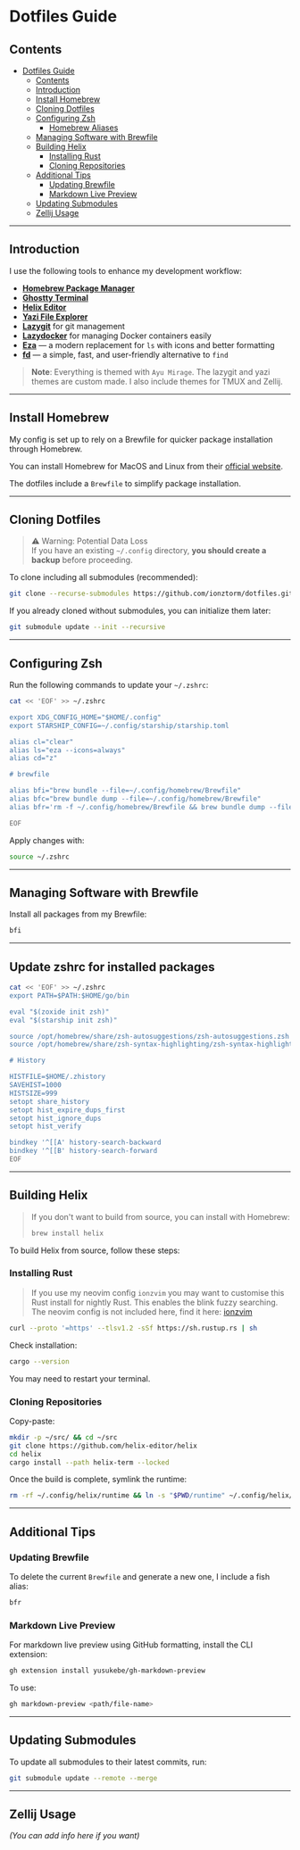 # Dotfiles Guide

## Contents

<!--toc:start-->

- [Dotfiles Guide](#dotfiles-guide)
  - [Contents](#contents)
  - [Introduction](#introduction)
  - [Install Homebrew](#install-homebrew)
  - [Cloning Dotfiles](#cloning-dotfiles)
  - [Configuring Zsh](#configuring-zsh)
    - [Homebrew Aliases](#homebrew-aliases)
  - [Managing Software with Brewfile](#managing-software-with-brewfile)
  - [Building Helix](#building-helix)
    - [Installing Rust](#installing-rust)
    - [Cloning Repositories](#cloning-repositories)
  - [Additional Tips](#additional-tips)
    - [Updating Brewfile](#updating-brewfile)
    - [Markdown Live Preview](#markdown-live-preview)
  - [Updating Submodules](#updating-submodules)
  - [Zellij Usage](#zellij-usage)
  <!--toc:end-->

---

## Introduction

I use the following tools to enhance my development workflow:

- **[Homebrew Package Manager](https://brew.sh/)**
- **[Ghostty Terminal](https://github.com/ghostty/ghostty)**
- **[Helix Editor](https://github.com/helix-editor/helix)**
- **[Yazi File Explorer](https://github.com/sxyazi/yazi)**
- **[Lazygit](https://github.com/jesseduffield/lazygit)** for git management
- **[Lazydocker](https://github.com/jesseduffield/lazydocker)** for managing Docker containers easily
- **[Eza](https://the.exa.website/)** — a modern replacement for `ls` with icons and better formatting
- **[fd](https://github.com/sharkdp/fd)** — a simple, fast, and user-friendly alternative to `find`

> **Note**: Everything is themed with `Ayu Mirage`. The lazygit and yazi themes are custom made. I also include themes for TMUX and Zellij.

---

## Install Homebrew

My config is set up to rely on a Brewfile for quicker package installation through Homebrew.

You can install Homebrew for MacOS and Linux from their [official website](https://brew.sh/).

The dotfiles include a `Brewfile` to simplify package installation.

---

## Cloning Dotfiles

> ⚠️ Warning: Potential Data Loss  
> If you have an existing `~/.config` directory, **you should create a backup** before proceeding.

To clone including all submodules (recommended):

```bash
git clone --recurse-submodules https://github.com/ionztorm/dotfiles.git ~/.config
```

If you already cloned without submodules, you can initialize them later:

```bash
git submodule update --init --recursive
```

---

## Configuring Zsh

Run the following commands to update your `~/.zshrc`:

```bash
cat << 'EOF' >> ~/.zshrc

export XDG_CONFIG_HOME="$HOME/.config"
export STARSHIP_CONFIG=~/.config/starship/starship.toml

alias cl="clear"
alias ls="eza --icons=always"
alias cd="z"

# brewfile

alias bfi="brew bundle --file=~/.config/homebrew/Brewfile"
alias bfc="brew bundle dump --file=~/.config/homebrew/Brewfile"
alias bfr='rm -f ~/.config/homebrew/Brewfile && brew bundle dump --file=~/.config/homebrew/Brewfile'

EOF
```

Apply changes with:

```bash
source ~/.zshrc
```

---

## Managing Software with Brewfile

Install all packages from my Brewfile:

```bash
bfi
```

---

## Update zshrc for installed packages

```bash
cat << 'EOF' >> ~/.zshrc
export PATH=$PATH:$HOME/go/bin

eval "$(zoxide init zsh)"
eval "$(starship init zsh)"

source /opt/homebrew/share/zsh-autosuggestions/zsh-autosuggestions.zsh
source /opt/homebrew/share/zsh-syntax-highlighting/zsh-syntax-highlighting.zsh

# History

HISTFILE=$HOME/.zhistory
SAVEHIST=1000
HISTSIZE=999
setopt share_history
setopt hist_expire_dups_first
setopt hist_ignore_dups
setopt hist_verify

bindkey '^[[A' history-search-backward
bindkey '^[[B' history-search-forward
EOF
```

---

## Building Helix

> If you don't want to build from source, you can install with Homebrew:
>
> ```bash
> brew install helix
> ```

To build Helix from source, follow these steps:

### Installing Rust

> If you use my neovim config `ionzvim` you may want to customise this Rust install for nightly Rust. This enables the blink fuzzy searching. The neovim config is not included here, find it here: [ionzvim](https://github.com/leonlonsdale/ionzvim)

```bash
curl --proto '=https' --tlsv1.2 -sSf https://sh.rustup.rs | sh
```

Check installation:

```bash
cargo --version
```

You may need to restart your terminal.

### Cloning Repositories

Copy-paste:

```bash
mkdir -p ~/src/ && cd ~/src
git clone https://github.com/helix-editor/helix
cd helix
cargo install --path helix-term --locked
```

Once the build is complete, symlink the runtime:

```bash
rm -rf ~/.config/helix/runtime && ln -s "$PWD/runtime" ~/.config/helix/runtime
```

---

## Additional Tips

### Updating Brewfile

To delete the current `Brewfile` and generate a new one, I include a fish alias:

```bash
bfr
```

### Markdown Live Preview

For markdown live preview using GitHub formatting, install the CLI extension:

```bash
gh extension install yusukebe/gh-markdown-preview
```

To use:

```bash
gh markdown-preview <path/file-name>
```

---

## Updating Submodules

To update all submodules to their latest commits, run:

```bash
git submodule update --remote --merge
```

---

## Zellij Usage

_(You can add info here if you want)_
